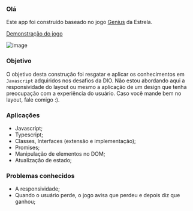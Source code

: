 ### Olá
Este app foi construído baseado no jogo [Genius]([http](https://www.estrela.com.br/jogo-genius-estrela-100543353_est_pai/p)) da Estrela.

[Demonstração do jogo](https://tiagosabadini.github.io/jogo-genius/)

![image](https://user-images.githubusercontent.com/1098781/148318198-be41a442-6a19-4ad7-bae2-8c419701e465.png)

### Objetivo
O objetivo desta construção foi resgatar e aplicar os conhecimentos em `Javascript` adquiridos nos desafios da DIO.
Não estou abordando aqui a responsividade do layout ou mesmo a aplicação de um design que tenha preocupação com a experiência do usuário.
Caso você mande bem no layout, fale comigo :).

### Aplicações
  * Javascript;
  * Typescript;
  * Classes, Interfaces (extensão e implementação);
  * Promises;
  * Manipulação de elementos no DOM;
  * Atualização de estado;

### Problemas conhecidos
  * A responsividade;
  * Quando o usuário perde, o jogo avisa que perdeu e depois diz que ganhou;
